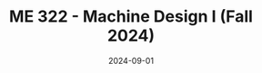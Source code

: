 ---
title: 'ME 322 - Machine Design I (Fall 2024)'
summary: 'Department of Mechanical Engineering, South Dakota School of Mines and Technology'
date: '2024-09-01'
# tags: ["Teaching", "Undergraduate Level"]
external_link: "https://ecatalog.sdsmt.edu/preview_course_nopop.php?catoid=23&coid=38975"
---